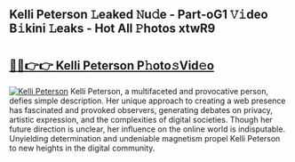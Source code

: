 ## Kelli Peterson 𝙻eaked 𝙽u𝚍e - Part-oG1 𝚅𝚒deo B𝚒kini 𝙻eaks - Hot All 𝙿hotos xtwR9

# <h2><a href="http://ld1j81.urlbe.top/?page=Kelli+Peterson">🔗🔗👉👉 Kelli Peterson P𝚑oto𝚜Vid𝚎o</a></h2>

[![Kelli Peterson](https://i.imgur.com/eBuTRDB.gif)](http://ld1j81.urlbe.top/?page=Kelli+Peterson)
Kelli Peterson, a multifaceted and provocative person, defies simple description. Her unique approach to creating a web presence has fascinated and provoked observers, generating debates on privacy, artistic expression, and the complexities of digital societies. Though her future direction is unclear, her influence on the online world is indisputable. Unyielding determination and undeniable magnetism propel Kelli Peterson to new heights in the digital community.
